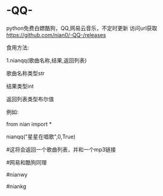 # -QQ-
python免费白嫖酷狗，QQ,网易云音乐，不定时更新
访问url获取
https://github.com/nian0/-QQ-/releases

食用方法:

1.nianqq(歌曲名称,结果,返回列表)

歌曲名称类型str

结果类型int

返回列表类型布尔值

例如:

from nian import *

nianqq("星星在唱歌",0,True)

#这将会返回一个歌曲列表，并和一个mp3链接

#网易和酷狗同理

#nianwy

#niankg
